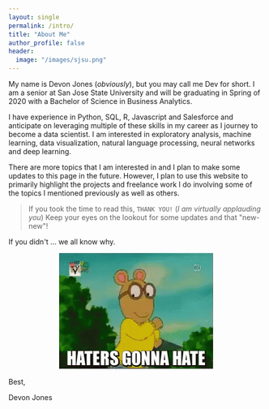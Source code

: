 ```yaml
---
layout: single
permalink: /intro/
title: "About Me"
author_profile: false
header:
  image: "/images/sjsu.png"
---
```


My name is Devon Jones (*obviously*), but you may call me Dev for short. I am a senior at San Jose State University and will be graduating in Spring of 2020 with a Bachelor of Science in Business Analytics.

I have experience in Python, SQL, R, Javascript and Salesforce and anticipate on leveraging multiple of these skills in my career as I journey to become a data scientist. I am interested in exploratory analysis, machine learning, data visualization, natural language processing, neural networks and deep learning.

There are more topics that I am interested in and I plan to make some updates to this page in the future. However, I plan to use this website to primarily highlight the projects and freelance work I do involving some of the topics I mentioned previously as well as others.

> If you took the time to read this, `THANK YOU!` (*I am virtually applauding you*) Keep your eyes on the lookout for some updates and that "new-new"!

If you didn't ... we all know why.

<div style="text-align:center"><img src="/images/arthur.gif"/></div>



Best,

Devon Jones
